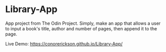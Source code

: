 # Library-App
 App project from The Odin Project. Simply, make an app that allows a user to input a book's title, author and number of pages, then append it to the page.

Live Demo:
https://conorerickson.github.io/Library-App/
